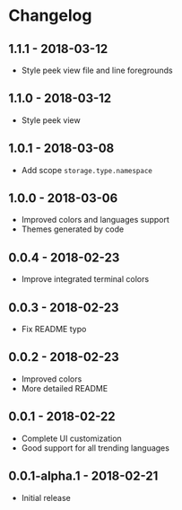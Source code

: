 # Changelog

## 1.1.1 - 2018-03-12

*   Style peek view file and line foregrounds

## 1.1.0 - 2018-03-12

*   Style peek view

## 1.0.1 - 2018-03-08

*   Add scope `storage.type.namespace`

## 1.0.0 - 2018-03-06

*   Improved colors and languages support
*   Themes generated by code

## 0.0.4 - 2018-02-23

*   Improve integrated terminal colors

## 0.0.3 - 2018-02-23

*   Fix README typo

## 0.0.2 - 2018-02-23

*   Improved colors
*   More detailed README

## 0.0.1 - 2018-02-22

*   Complete UI customization
*   Good support for all trending languages

## 0.0.1-alpha.1 - 2018-02-21

*   Initial release
